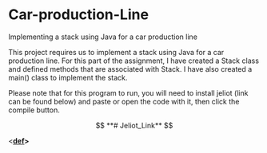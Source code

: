 # Car-production-Line
Implementing a stack using Java for a car production line

This project requires us to implement a stack using Java for a car production line. For this part of the assignment, I have created a Stack class and defined methods that are associated with Stack. I have also created a main() class to implement the stack.

Please note that for this program to run, you will need to install jeliot (link can be found below) and paste or open the code with it, then click the compile button.

$$
**# Jeliot_Link**
$$

<**[def]>**

[def]: ttps://cs.joensuu.fi/jeliot
